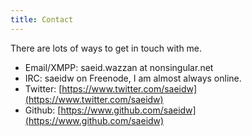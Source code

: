 ```yaml
---
title: Contact
---
```


There are lots of ways to get in touch with me.

* Email/XMPP: saeid.wazzan at nonsingular.net
* IRC: saeidw on Freenode, I am almost always online.
* Twitter: [https://www.twitter.com/saeidw](https://www.twitter.com/saeidw)
* Github: [https://www.github.com/saeidw](https://www.github.com/saeidw)

